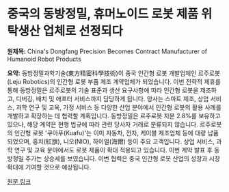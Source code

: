 # 중국의 동방정밀, 휴머노이드 로봇 제품 위탁생산 업체로 선정되다

**원제목:** China's Dongfang Precision Becomes Contract Manufacturer of Humanoid Robot Products

**요약:** 동방정밀과학기술(東方精密科學技術)이 중국 인간형 로봇 개발업체인 르주로봇(Leju Robotics)의 인간형 로봇 부품 제조 계약업체가 되었습니다.  이번 전략적 제휴를 통해 동방정밀은 르주로봇의 기술 표준과 생산 요구사항에 따라 인간형 로봇을 제조하고, 디버깅, 배치 및 애프터 서비스까지 담당하게 됩니다.  양사는 스마트 제조, 상업 서비스, 과학 연구 및 교육, 가정 서비스 등 다양한 산업 분야에서 인간형 로봇의 활용 사례를 개발하고 확장하는 데 협력할 계획입니다.  동방정밀은 르주로봇 지분 2.8%를 보유하고 있으나, 해당 계약은 현행 법규에 따라 관련 당사자 거래로 분류되지 않습니다.  르주로봇의 인간형 로봇 '쿠아푸(Kuafu)'는 이미 자동차, 전자, 케이블 제조업체 등에 대량 납품되었으며, 홍치(紅旗), 니오(NIO), 하이얼(海爾) 등이 주요 고객입니다.  상업 서비스, 과학 연구 및 교육 분야에서도 로봇 제품이 확대 적용되고 있습니다.  이번 계약 발표 후 동방정밀 주가는 상승세를 보였습니다.  이번 협력은 중국 인간형 로봇 산업의 성장과 시장 확대에 기여할 것으로 예상됩니다.

[원문 링크](https://www.yicaiglobal.com/news/chinas-dongfang-precision-becomes-contract-manufacturer-of-humanoid-robot-products)
